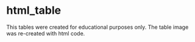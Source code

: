 # html_table
This tables were created for educational purposes only.
The table image was re-created with html code. 